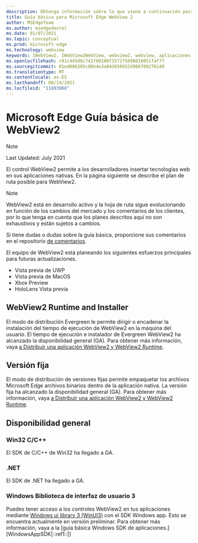 ```yaml
---
description: Obtenga información sobre lo que viene a continuación para WebView2
title: Guía básica para Microsoft Edge WebView 2
author: MSEdgeTeam
ms.author: msedgedevrel
ms.date: 01/07/2021
ms.topic: conceptual
ms.prod: microsoft-edge
ms.technology: webview
keywords: IWebView2, IWebView2WebView, webview2, webview, aplicaciones de win32, win32, edge, ICoreWebView2, ICoreWebView2Host, control de explorador, html perimetral
ms.openlocfilehash: c91c445d6c741f00180f3571f5098018051faf7f
ms.sourcegitcommit: 01ed086305c06b4e3a0436586524986700276148
ms.translationtype: MT
ms.contentlocale: es-ES
ms.lasthandoff: 08/14/2021
ms.locfileid: "11893908"
---
```

# <a name="microsoft-edge-webview2-roadmap"></a>Microsoft Edge Guía básica de WebView2  

> [!NOTE]
> Last Updated: July 2021  

El control WebView2 permite a los desarrolladores insertar tecnologías web en sus aplicaciones nativas.  En la página siguiente se describe el plan de ruta posible para WebView2.  

> [!NOTE]
> WebView2 está en desarrollo activo y la hoja de ruta sigue evolucionando en función de los cambios del mercado y los comentarios de los clientes, por lo que tenga en cuenta que los planes descritos aquí no son exhaustivos y están sujetos a cambios.  

Si tiene dudas o dudas sobre la guía básica, proporcione sus comentarios en el repositorio [de comentarios][GithubMicrosoftedgeWebviewfeedbackMain].  

El equipo de WebView2 está planeando los siguientes esfuerzos principales para futuras actualizaciones.  

* Vista previa de UWP
* Vista previa de MacOS
* Xbox Preview
* HoloLens Vista previa

## <a name="webview2-runtime-and-installer"></a>WebView2 Runtime and Installer  

El modo de distribución Evergreen le permite dirigir o encadenar la instalación del tiempo de ejecución de WebView2 en la máquina del usuario.  El tiempo de ejecución e instalador de Evergreen WebView2 ha alcanzado la disponibilidad general \(GA\).  Para obtener más información, vaya [a Distribuir una aplicación WebView2 y WebView2 Runtime][ConceptDistribution].


## <a name="fixed-version"></a>Versión fija  

El modo de distribución de versiones fijas permite empaquetar los archivos Microsoft Edge archivos binarios <!--(a specific version of the WebView2 Runtime)--> dentro de la aplicación nativa.  La versión fija ha alcanzado la disponibilidad general \(GA\).  Para obtener más información, vaya [a Distribuir una aplicación WebView2 y WebView2 Runtime][ConceptDistribution].


## <a name="general-availability"></a>Disponibilidad general  

### <a name="win32-cc"></a>Win32 C/C++  

El SDK de C/C++ de Win32 ha llegado a GA.  

### <a name="net"></a>.NET  

El SDK de .NET ha llegado a GA. 

### <a name="windows-ui-library-3"></a>Windows Biblioteca de interfaz de usuario 3

Puedes tener acceso a los controles WebView2 en tus aplicaciones mediante [Windows ui library 3 (WinUI3)][UwpToolkitsWinui3Index] con el SDK Windows app. Esto se encuentra actualmente en versión preliminar. Para obtener más información, vaya a la [guía básica Windows SDK de aplicaciones.][WindowsAppSDK|::ref1::|]

 
<!-- links -->  
[ConceptDistribution]: ./concepts/distribution.md "Distribuir una aplicación WebView2 y el motor de ejecución de WebView2 | Microsoft Docs"  
<!-- external links -->
[WindowsAppSDKRoadmap]: https://github.com/microsoft/WindowsAppSDK/blob/main/docs/roadmap.md "Guía básica"

[UwpToolkitsWinui3Index]: /uwp/toolkits/winui3/index "Windows Biblioteca de interfaz de usuario 3.0 Versión preliminar 1 (mayo de 2020) | Microsoft Docs"  

[GithubMicrosoftedgeWebviewfeedbackMain]: https://github.com/MicrosoftEdge/WebViewFeedback "Comentarios de WebView: MicrosoftEdge/WebViewFeedback | GitHub"  

[GithubMicrosoftUiXamlRoadmap]: https://github.com/microsoft/microsoft-ui-xaml/blob/master/docs/roadmap.md "Windows Guía básica de la biblioteca de la interfaz de usuario: microsoft/microsoft-ui-xaml | GitHub"  
